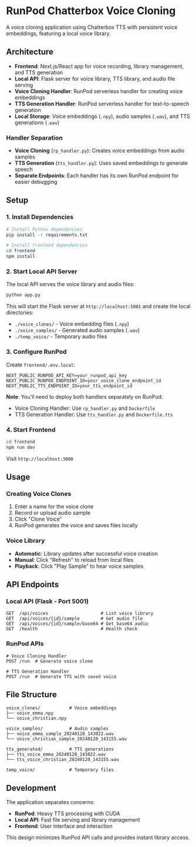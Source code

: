 # RunPod Chatterbox Voice Cloning

A voice cloning application using Chatterbox TTS with persistent voice embeddings, featuring a local voice library.

## Architecture

- **Frontend**: Next.js/React app for voice recording, library management, and TTS generation
- **Local API**: Flask server for voice library, TTS library, and audio file serving  
- **Voice Cloning Handler**: RunPod serverless handler for creating voice embeddings
- **TTS Generation Handler**: RunPod serverless handler for text-to-speech generation
- **Local Storage**: Voice embeddings (`.npy`), audio samples (`.wav`), and TTS generations (`.wav`)

### Handler Separation

- **Voice Cloning** (`rp_handler.py`): Creates voice embeddings from audio samples
- **TTS Generation** (`tts_handler.py`): Uses saved embeddings to generate speech
- **Separate Endpoints**: Each handler has its own RunPod endpoint for easier debugging

## Setup

### 1. Install Dependencies

```bash
# Install Python dependencies
pip install -r requirements.txt

# Install frontend dependencies
cd frontend
npm install
```

### 2. Start Local API Server

The local API serves the voice library and audio files:

```bash
python app.py
```

This will start the Flask server at `http://localhost:5001` and create the local directories:
- `./voice_clones/` - Voice embedding files (`.npy`)
- `./voice_samples/` - Generated audio samples (`.wav`) 
- `./temp_voice/` - Temporary audio files

### 3. Configure RunPod

Create `frontend/.env.local`:

```env
NEXT_PUBLIC_RUNPOD_API_KEY=your_runpod_api_key
NEXT_PUBLIC_RUNPOD_ENDPOINT_ID=your_voice_clone_endpoint_id
NEXT_PUBLIC_TTS_ENDPOINT_ID=your_tts_endpoint_id
```

**Note**: You'll need to deploy both handlers separately on RunPod:
- Voice Cloning Handler: Use `rp_handler.py` and `Dockerfile`
- TTS Generation Handler: Use `tts_handler.py` and `Dockerfile.tts`

### 4. Start Frontend

```bash
cd frontend
npm run dev
```

Visit `http://localhost:3000`

## Usage

### Creating Voice Clones

1. Enter a name for the voice clone
2. Record or upload audio sample
3. Click "Clone Voice"
4. RunPod generates the voice and saves files locally

### Voice Library

- **Automatic**: Library updates after successful voice creation
- **Manual**: Click "Refresh" to reload from local files
- **Playback**: Click "Play Sample" to hear voice samples

## API Endpoints

### Local API (Flask - Port 5001)

```
GET  /api/voices                    # List voice library
GET  /api/voices/{id}/sample        # Get audio file
GET  /api/voices/{id}/sample/base64 # Get base64 audio
GET  /health                        # Health check
```

### RunPod APIs

```
# Voice Cloning Handler
POST /run  # Generate voice clone

# TTS Generation Handler  
POST /run  # Generate TTS with saved voice
```

## File Structure

```
voice_clones/           # Voice embeddings
├── voice_emma.npy
└── voice_christian.npy

voice_samples/          # Audio samples  
├── voice_emma_sample_20240120_143022.wav
└── voice_christian_sample_20240120_143155.wav

tts_generated/          # TTS generations
├── tts_voice_emma_20240120_143022.wav
└── tts_voice_christian_20240120_143155.wav

temp_voice/             # Temporary files
```

## Development

The application separates concerns:

- **RunPod**: Heavy TTS processing with CUDA
- **Local API**: Fast file serving and library management
- **Frontend**: User interface and interaction

This design minimizes RunPod API calls and provides instant library access.
